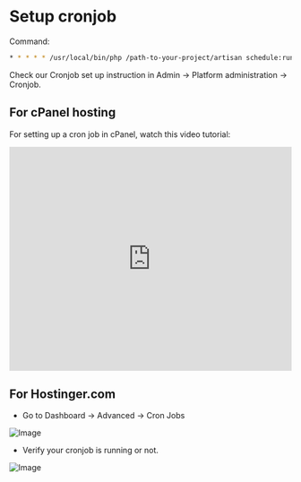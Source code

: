 # Setup cronjob

Command:

```bash
* * * * * /usr/local/bin/php /path-to-your-project/artisan schedule:run >> /dev/null 2>&1
```

Check our Cronjob set up instruction in Admin -> Platform administration -> Cronjob.

## For cPanel hosting

For setting up a cron job in cPanel, watch this video tutorial:

<iframe width="100%" height="400" src="https://www.youtube.com/embed/t5mjWGegE-g" title="YouTube video player" frameborder="0" allow="accelerometer; autoplay; clipboard-write; encrypted-media; gyroscope; picture-in-picture; web-share" allowfullscreen></iframe>

## For Hostinger.com

* Go to Dashboard -> Advanced -> Cron Jobs

![Image](../cms/images/cronjob-setup-on-hostinger.png)

* Verify your cronjob is running or not.

![Image](../cms/images/cronjob-verify.png)
